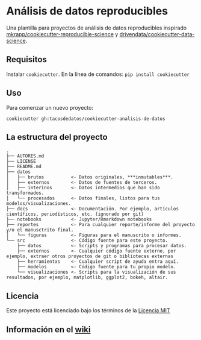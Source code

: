 # Análisis de datos reproducibles

Una plantilla para proyectos de análisis de datos reproducibles inspirado [mkrapp/cookiecutter-reproducible-science](https://github.com/mkrapp/cookiecutter-reproducible-science) y [drivendata/cookiecutter-data-science](https://github.com/drivendata/cookiecutter-data-science).

## Requisitos 
Instalar `cookiecutter`. En la línea de comandos: `pip install cookiecutter`    

## Uso
Para comenzar un nuevo proyecto:

`cookiecutter gh:tacosdedatos/cookiecutter-analisis-de-datos`

## La estructura del proyecto

```
.
├── AUTORES.md
├── LICENSE
├── README.md
├── datos
│   ├── brutos          <- Datos originales, ***inmutables***.
│   ├── externos        <- Datos de fuentes de terceros.
│   ├── interinos       <- Datos intermedios que han sido transformados.
│   └── procesados      <- Datos finales, listos para tus modelos/visualizaciones.
├── docs                <- Documentación. Por ejemplo, artículos científicos, periodísticos, etc. (ignorado por git)
├── notebooks           <- Jupyter/Rmarkdown notebooks
├── reportes            <- Para cualquier reporte/informe del proyecto y/o el manusctrito final.
│   └── figuras         <- Figuras para el manuscrito o informes.
└── src                 <- Código fuente para este proyecto.
    ├── datos           <- Scripts y programas para procesar datos.
    ├── externos        <- Cualquier código fuente externo, por ejemplo, extraer otros proyectos de git o bibliotecas externas
    ├── herramientas    <- Cualquier script de ayuda entra aquí.
    ├── modelos         <- Código fuente para tu propio modelo.
    └── visualizaciones <- Scripts para la visualización de sus resultados, por ejemplo, matplotlib, ggplot2, bokeh, altair.
```

## Licencia
Este proyecto está licenciado bajo los términos de la [Licencia MIT](/LICENSE)

## Información en el [wiki](https://github.com/tacos-de-datos/cookiecutter-analisis-de-datos/wiki)
